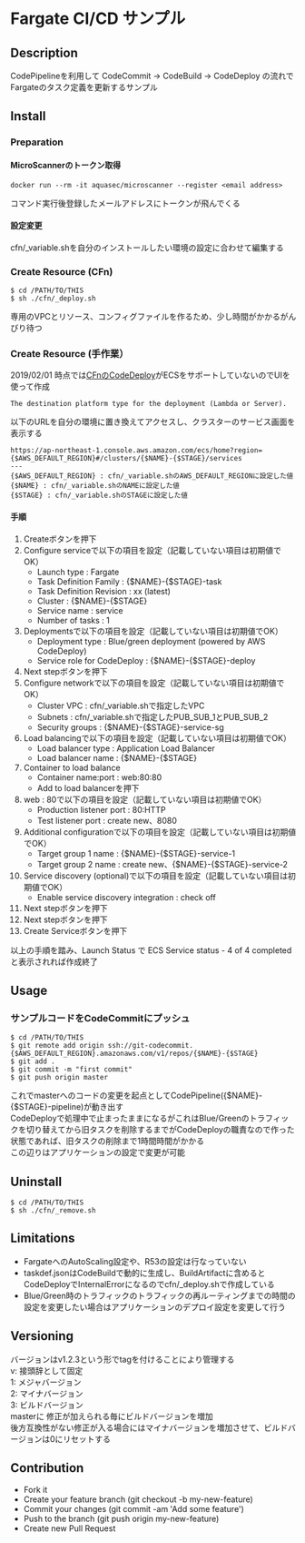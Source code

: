 Fargate CI/CD サンプル
====

## Description
CodePipelineを利用して CodeCommit → CodeBuild → CodeDeploy の流れでFargateのタスク定義を更新するサンプル

## Install
### Preparation
#### MicroScannerのトークン取得
```
docker run --rm -it aquasec/microscanner --register <email address>
```
コマンド実行後登録したメールアドレスにトークンが飛んでくる
#### 設定変更
cfn/_variable.shを自分のインストールしたい環境の設定に合わせて編集する

### Create Resource (CFn)
```
$ cd /PATH/TO/THIS
$ sh ./cfn/_deploy.sh
```
専用のVPCとリソース、コンフィグファイルを作るため、少し時間がかかるがんびり待つ  

### Create Resource (手作業）
2019/02/01 時点では[CFnのCodeDeploy](https://docs.aws.amazon.com/codedeploy/latest/APIReference/API_CreateApplication.html#CodeDeploy-CreateApplication-request-computePlatform)がECSをサポートしていないのでUIを使って作成
```
The destination platform type for the deployment (Lambda or Server).
```
以下のURLを自分の環境に置き換えてアクセスし、クラスターのサービス画面を表示する
```
https://ap-northeast-1.console.aws.amazon.com/ecs/home?region={$AWS_DEFAULT_REGION}#/clusters/{$NAME}-{$STAGE}/services
---
{$AWS_DEFAULT_REGION} : cfn/_variable.shのAWS_DEFAULT_REGIONに設定した値
{$NAME} : cfn/_variable.shのNAMEに設定した値
{$STAGE} : cfn/_variable.shのSTAGEに設定した値
```
#### 手順
1. Createボタンを押下
1. Configure serviceで以下の項目を設定（記載していない項目は初期値でOK）
	- Launch type : Fargate
	- Task Definition Family : {$NAME}-{$STAGE}-task
	- Task Definition Revision : xx (latest)
	- Cluster : {$NAME}-{$STAGE}
	- Service name : service
	- Number of tasks : 1
1. Deploymentsで以下の項目を設定（記載していない項目は初期値でOK）
	- Deployment type : Blue/green deployment (powered by AWS CodeDeploy)
	- Service role for CodeDeploy : {$NAME}-{$STAGE}-deploy
1. Next stepボタンを押下
1. Configure networkで以下の項目を設定（記載していない項目は初期値でOK）
	- Cluster VPC : cfn/_variable.shで指定したVPC
	- Subnets : cfn/_variable.shで指定したPUB_SUB_1とPUB_SUB_2
	- Security groups : {$NAME}-{$STAGE}-service-sg
1. Load balancingで以下の項目を設定（記載していない項目は初期値でOK）
	- Load balancer type : Application Load Balancer
	- Load balancer name : {$NAME}-{$STAGE}
1. Container to load balance
	- Container name:port : web:80:80
	- Add to load balancerを押下
1. web : 80で以下の項目を設定（記載していない項目は初期値でOK）
	- Production listener port : 80:HTTP
	- Test listener port : create new、8080
1. Additional configurationで以下の項目を設定（記載していない項目は初期値でOK）
	- Target group 1 name : {$NAME}-{$STAGE}-service-1
	- Target group 2 name : create new、{$NAME}-{$STAGE}-service-2 
1. Service discovery (optional)で以下の項目を設定（記載していない項目は初期値でOK）
	- Enable service discovery integration : check off
1. Next stepボタンを押下
1. Next stepボタンを押下
1. Create Serviceボタンを押下

以上の手順を踏み、Launch Status で ECS Service status - 4 of 4 completed と表示されれば作成終了

## Usage
### サンプルコードをCodeCommitにプッシュ
```
$ cd /PATH/TO/THIS
$ git remote add origin ssh://git-codecommit.{$AWS_DEFAULT_REGION}.amazonaws.com/v1/repos/{$NAME}-{$STAGE}
$ git add .
$ git commit -m "first commit"
$ git push origin master
```
これでmasterへのコードの変更を起点としてCodePipeline({$NAME}-{$STAGE}-pipeline)が動き出す  
CodeDeployで処理中で止まったままになるがこれはBlue/Greenのトラフィックを切り替えてから旧タスクを削除するまでがCodeDeployの職責なので作った状態であれば、旧タスクの削除まで1時間時間がかかる  
この辺りはアプリケーションの設定で変更が可能

## Uninstall
```
$ cd /PATH/TO/THIS
$ sh ./cfn/_remove.sh
```  

## Limitations
- FargateへのAutoScaling設定や、R53の設定は行なっていない
- taskdef.jsonはCodeBuildで動的に生成し、BuildArtifactに含めるとCodeDeployでInternalErrorになるのでcfn/_deploy.shで作成している
- Blue/Green時のトラフィックのトラフィックの再ルーティングまでの時間の設定を変更したい場合はアプリケーションのデプロイ設定を変更して行う

## Versioning
バージョンはv1.2.3という形でtagを付けることにより管理する  
v: 接頭辞として固定  
1: メジャバージョン  
2: マイナバージョン  
3: ビルドバージョン  
masterに 修正が加えられる毎にビルドバージョンを増加  
後方互換性がない修正が入る場合にはマイナバージョンを増加させて、ビルドバージョンは0にリセットする  

## Contribution
- Fork it
- Create your feature branch (git checkout -b my-new-feature)
- Commit your changes (git commit -am 'Add some feature')
- Push to the branch (git push origin my-new-feature)
- Create new Pull Request
